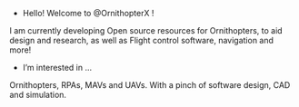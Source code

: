 - Hello! Welcome to @OrnithopterX !

I am currently developing Open source resources for Ornithopters, to aid design and research, as well as Flight control software, navigation and more!
- I’m interested in ...

Ornithopters, RPAs, MAVs and UAVs. With a pinch of software design, CAD and simulation.
<!--- I’m currently learning

- How to reach me
--->
<!---
OrnithopterX/OrnithopterX is a ✨ special ✨ repository because its `README.md` (this file) appears on your GitHub profile.
You can click the Preview link to take a look at your changes.
--->
